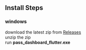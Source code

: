 ## Install Steps
### windows
download the latest zip from [Releases](https://github.com/paashzj/paas_dashboard_flutter/releases) <br/>
unzip the zip <br/>
run **pass_dashboard_flutter.exe**
